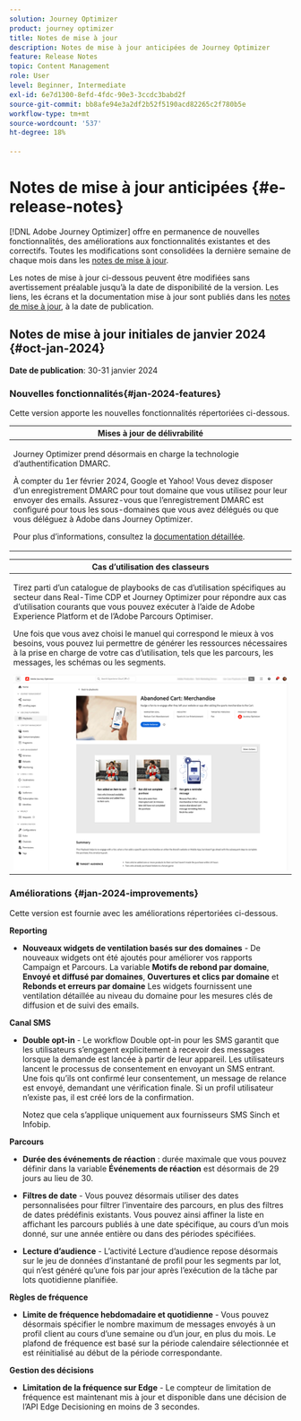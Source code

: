 ```yaml
---
solution: Journey Optimizer
product: journey optimizer
title: Notes de mise à jour
description: Notes de mise à jour anticipées de Journey Optimizer
feature: Release Notes
topic: Content Management
role: User
level: Beginner, Intermediate
exl-id: 6e7d1300-8efd-4fdc-90e3-3ccdc3babd2f
source-git-commit: bb8afe94e3a2df2b52f5190acd82265c2f780b5e
workflow-type: tm+mt
source-wordcount: '537'
ht-degree: 18%

---
```


# Notes de mise à jour anticipées {#e-release-notes}

[!DNL Adobe Journey Optimizer] offre en permanence de nouvelles fonctionnalités, des améliorations aux fonctionnalités existantes et des correctifs. Toutes les modifications sont consolidées la dernière semaine de chaque mois dans les [notes de mise à jour](release-notes.md).

Les notes de mise à jour ci-dessous peuvent être modifiées sans avertissement préalable jusqu’à la date de disponibilité de la version. Les liens, les écrans et la documentation mise à jour sont publiés dans les [notes de mise à jour](release-notes.md), à la date de publication.

## Notes de mise à jour initiales de janvier 2024 {#oct-jan-2024}

**Date de publication**: 30-31 janvier 2024

### Nouvelles fonctionnalités{#jan-2024-features}

Cette version apporte les nouvelles fonctionnalités répertoriées ci-dessous.


<table>
<thead>
<tr>
<th><strong>Mises à jour de délivrabilité</strong><br/></th>
</tr>
</thead>
<tbody>
<tr>
<td>
<p>Journey Optimizer prend désormais en charge la technologie d’authentification DMARC.</p>
<p>À compter du 1er février 2024, Google et Yahoo! Vous devez disposer d’un enregistrement DMARC pour tout domaine que vous utilisez pour leur envoyer des emails. Assurez-vous que l’enregistrement DMARC est configuré pour tous les sous-domaines que vous avez délégués ou que vous déléguez à Adobe dans Journey Optimizer.</p>
<!--img src="assets/channel-reports.png"/-->
<p>Pour plus d’informations, consultez la <a href="../configuration/dmarc-record-update.md">documentation détaillée</a>.</p>
</tr>
</tbody>
</table>

<table>
<thead>
<tr>
<th><strong>Cas d’utilisation des classeurs</strong><br/></th>
</tr>
</thead>
<tbody>
<tr>
<td>
<p>Tirez parti d’un catalogue de playbooks de cas d’utilisation spécifiques au secteur dans Real-Time CDP et Journey Optimizer pour répondre aux cas d’utilisation courants que vous pouvez exécuter à l’aide de Adobe Experience Platform et de l’Adobe Parcours Optimiser.</p><p>Une fois que vous avez choisi le manuel qui correspond le mieux à vos besoins, vous pouvez lui permettre de générer les ressources nécessaires à la prise en charge de votre cas d’utilisation, tels que les parcours, les messages, les schémas ou les segments.</p>
<img src="assets/playbooks-detail.png"/>
<!--<p>For more information, refer to the <a href="../start/">detailed documentation</a>.</p>-->
</tr>
</tbody>
</table>

### Améliorations {#jan-2024-improvements}

Cette version est fournie avec les améliorations répertoriées ci-dessous.

**Reporting**

* **Nouveaux widgets de ventilation basés sur des domaines** - De nouveaux widgets ont été ajoutés pour améliorer vos rapports Campaign et Parcours. La variable **Motifs de rebond par domaine**, **Envoyé et diffusé par domaines**, **Ouvertures et clics par domaine** et **Rebonds et erreurs par domaine** Les widgets fournissent une ventilation détaillée au niveau du domaine pour les mesures clés de diffusion et de suivi des emails.

**Canal SMS**

* **Double opt-in** - Le workflow Double opt-in pour les SMS garantit que les utilisateurs s’engagent explicitement à recevoir des messages lorsque la demande est lancée à partir de leur appareil. Les utilisateurs lancent le processus de consentement en envoyant un SMS entrant. Une fois qu’ils ont confirmé leur consentement, un message de relance est envoyé, demandant une vérification finale. Si un profil utilisateur n’existe pas, il est créé lors de la confirmation.

  Notez que cela s’applique uniquement aux fournisseurs SMS Sinch et Infobip.

**Parcours**

* **Durée des événements de réaction** : durée maximale que vous pouvez définir dans la variable **Événements de réaction** est désormais de 29 jours au lieu de 30.

* **Filtres de date** - Vous pouvez désormais utiliser des dates personnalisées pour filtrer l’inventaire des parcours, en plus des filtres de dates prédéfinis existants. Vous pouvez ainsi affiner la liste en affichant les parcours publiés à une date spécifique, au cours d’un mois donné, sur une année entière ou dans des périodes spécifiées.

* **Lecture d’audience**  - L’activité Lecture d’audience repose désormais sur le jeu de données d’instantané de profil pour les segments par lot, qui n’est généré qu’une fois par jour après l’exécution de la tâche par lots quotidienne planifiée.

**Règles de fréquence**

* **Limite de fréquence hebdomadaire et quotidienne** - Vous pouvez désormais spécifier le nombre maximum de messages envoyés à un profil client au cours d’une semaine ou d’un jour, en plus du mois. Le plafond de fréquence est basé sur la période calendaire sélectionnée et est réinitialisé au début de la période correspondante.


**Gestion des décisions**

* **Limitation de la fréquence sur Edge** - Le compteur de limitation de fréquence est maintenant mis à jour et disponible dans une décision de l’API Edge Decisioning en moins de 3 secondes.